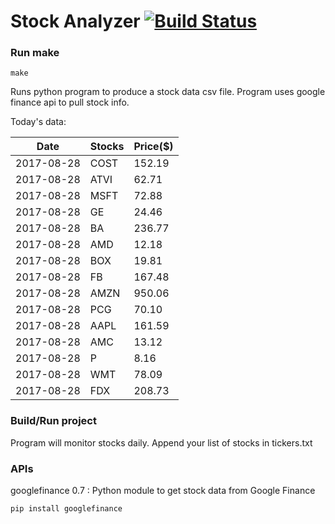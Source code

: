 # Stock Analyzer [![Build Status](https://travis-ci.org/ogoyal/StockAnalyzer.svg?branch=master)](https://travis-ci.org/ogoyal/StockAnalyzer)

### Run make
```
make
```

Runs python program to produce a stock data csv file. Program uses google finance api to pull stock info.

Today's data:

| Date| Stocks| Price($) | 
| --- | --- | ---  | 
| 2017-08-28| COST| 152.19 | 
| 2017-08-28| ATVI| 62.71 | 
| 2017-08-28| MSFT| 72.88 | 
| 2017-08-28| GE| 24.46 | 
| 2017-08-28| BA| 236.77 | 
| 2017-08-28| AMD| 12.18 | 
| 2017-08-28| BOX| 19.81 | 
| 2017-08-28| FB| 167.48 | 
| 2017-08-28| AMZN| 950.06 | 
| 2017-08-28| PCG| 70.10 | 
| 2017-08-28| AAPL| 161.59 | 
| 2017-08-28| AMC| 13.12 | 
| 2017-08-28| P| 8.16 | 
| 2017-08-28| WMT| 78.09 | 
| 2017-08-28| FDX| 208.73 | 

### Build/Run project

Program will monitor stocks daily. Append your list of stocks in tickers.txt

### APIs
googlefinance 0.7 : Python module to get stock data from Google Finance

```
pip install googlefinance
```

